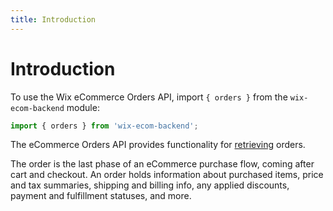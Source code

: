 ```yaml
---
title: Introduction
---
```

# Introduction

To use the Wix eCommerce Orders API, import `{ orders }` from the `wix-ecom-backend` module:

```javascript
import { orders } from 'wix-ecom-backend';
```

The eCommerce Orders API provides functionality for [retrieving](https://www.wix.com/velo/reference/wix-ecom-backend/orders/getorder) orders.

The order is the last phase of an eCommerce purchase flow, coming after cart and checkout. An order holds information about purchased items, price and tax summaries, shipping and billing info, any applied discounts, payment and fulfillment statuses, and more.